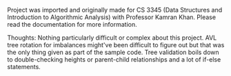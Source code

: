 Project was imported and originally made for CS 3345 (Data Structures and Introduction to Algorithmic Analysis) with Professor Kamran Khan.
Please read the documentation for more information.

Thoughts: Nothing particularly difficult or complex about this project. AVL tree rotation for imbalances might've been difficult to figure out but that was the only thing
given as part of the sample code. Tree validation boils down to double-checking heights or parent-child relationships and a lot of if-else statements.
